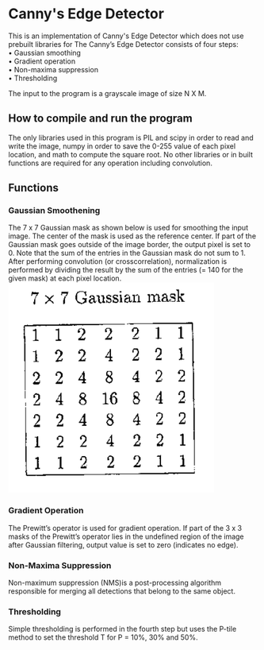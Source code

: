 # Canny's Edge Detector
This is an implementation of Canny's Edge Detector which does not use prebuilt libraries for 
The Canny’s Edge Detector consists of four steps:  
• Gaussian smoothing  
• Gradient operation  
• Non-maxima suppression  
• Thresholding  

The input to the program is a grayscale image of
size N X M.  
  
## How to compile and run the program
The only libraries used in this program is PIL and scipy in order to read and write the image, numpy in order to save the 0-255 value of each pixel location, and math to compute the square root. No other libraries or in built functions are required for any operation including convolution. 

## Functions
### Gaussian Smoothening
The 7 x 7 Gaussian mask as shown below is used for smoothing the input
image. The center of the mask is used as the reference center. If part of the Gaussian mask goes outside of
the image border, the output pixel is set to 0. Note that the
sum of the entries in the Gaussian mask do not sum to 1. After performing convolution (or crosscorrelation),
normalization is performed by dividing the result by the sum of the entries
(= 140 for the given mask) at each pixel location.  
![gaussian](https://raw.githubusercontent.com/dnezan/canny-edge-detector/master/output/mask.png)    

### Gradient Operation
The Prewitt’s operator is used for gradient operation. If part of the 3 x 3 masks of the Prewitt’s operator lies in
the undefined region of the image after Gaussian filtering, output value is set to zero (indicates
no edge).  

### Non-Maxima Suppression  
Non-maximum suppression (NMS)is a post-processing algorithm responsible for merging all detections that belong to the same object.  

### Thresholding  
Simple thresholding is performed in the fourth step but uses the P-tile method to set the threshold T for P = 10%, 30% and 50%.

